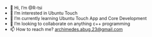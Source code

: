 - 👋 Hi, I’m @R-tsi
- 👀 I’m interested in Ubuntu Touch
- 🌱 I’m currently learning Ubuntu Touch App and Core Development
- 💞️ I’m looking to collaborate on anything c++ programming
- 📫 How to reach me?  archimedes.abug.23@gmail.com

<!---
R-tsi/R-tsi is a ✨ special ✨ repository because its `README.md` (this file) appears on your GitHub profile.
You can click the Preview link to take a look at your changes.
--->
